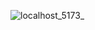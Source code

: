 
![localhost_5173_](https://github.com/BagasKelana/MERN-Astoxgames-Project/assets/141896859/96feb3b8-a451-434e-a6cc-87c404987b89)
